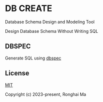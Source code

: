 # DB CREATE

Database Schema Design and Modeling Tool

Design Database Schema Without Writing SQL

## DBSPEC

Generate SQL using [dbspec](https://github.com/maronghai/dbspec)


## License

[MIT](https://opensource.org/licenses/MIT)

Copyright (c) 2023-present, Ronghai Ma
